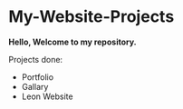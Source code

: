 # My-Website-Projects

**Hello, Welcome to my repository.**

Projects done:
- Portfolio
- Gallary
- Leon Website
